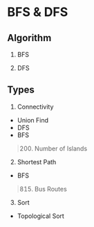 # BFS & DFS

## Algorithm

1. BFS

2. DFS

## Types

1. Connectivity

* Union Find
* DFS
* BFS

> 200. Number of Islands

2. Shortest Path

* BFS

> 815. Bus Routes

3. Sort

* Topological Sort

